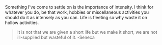 Something I've come to settle on is the importance of intensity. I think for whatever you do, be that work, hobbies or miscellaneous activities you should do it as intensely as you can. Life is fleeting so why waste it on hollow activities.

> It is not that we are given a short life but we make it short, we are not ill-supplied but wasteful of it. -Seneca

